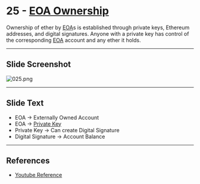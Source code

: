 # 25 - [EOA Ownership](EOA%20Ownership.md)

Ownership of ether by [EOA](EOA.md)s is established through private keys, Ethereum addresses, and digital signatures. Anyone with a private key has control of the corresponding [EOA](EOA.md) account and any ether it holds.

___
## Slide Screenshot
![025.png](../images/ethereum101/025.png)
___
## Slide Text
- EOA -> Externally Owned Account
- EOA -> [Private Key](Private%20Key.md)
- Private Key -> Can create Digital Signature
- Digital Signature -> Account Balance
___
## References
- [Youtube Reference](https://youtu.be/zIeBfuXxuWs?t=207)